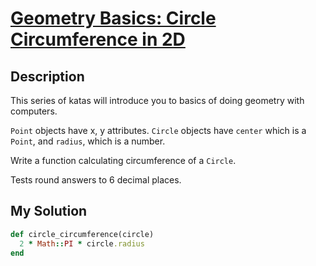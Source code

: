 # [Geometry Basics: Circle Circumference in 2D](https://www.codewars.com/kata/58e43389acfd3e81d5000a88)

## Description
This series of katas will introduce you to basics of doing geometry with computers.

`Point` objects have x, y attributes. `Circle` objects have `center` which is a `Point`, and `radius`, which is a 
number.

Write a function calculating circumference of a `Circle`.

Tests round answers to 6 decimal places.

## My Solution
```ruby
def circle_circumference(circle)
  2 * Math::PI * circle.radius
end
```
